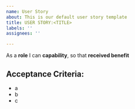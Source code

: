 ```yaml
---
name: User Story
about: This is our default user story template
title: USER STORY:<TITLE>
labels: ''
assignees: ''

---
```


As a **role** I can **capability**, so that **received benefit**

## Acceptance Criteria:
* a
* b
* c
